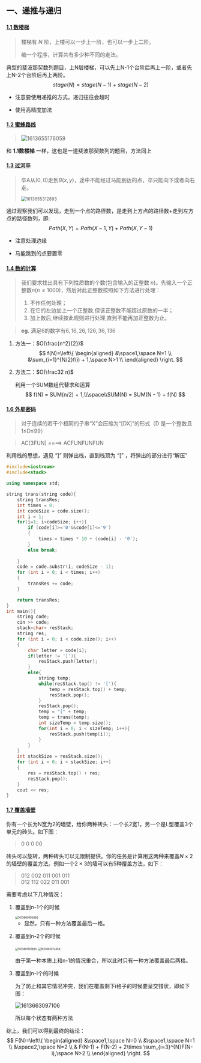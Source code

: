 ## 一、递推与递归

#### [1.1 数楼梯](https://www.luogu.com.cn/problem/P1255)

> 楼梯有 $N$ 阶，上楼可以一步上一阶，也可以一步上二阶。
>
> 编一个程序，计算共有多少种不同的走法。

典型的斐波那契数列题目，上N层楼梯，可以先上N-1个台阶后再上一阶，或者先上N-2个台阶后再上两阶。
$$
stage(N) = stage(N-1) + stage(N-2)
$$

- 注意要使用递推的方式，递归往往会超时

- 使用高精度加法

  

#### [1.2 蜜蜂路线](https://www.luogu.com.cn/problem/P2437)

> ![[1613655176059](https://www.luogu.com.cn/problem/P1028)](C:\Users\12\AppData\Roaming\Typora\typora-user-images\1613655176059.png)

和     **1.1数楼梯**    一样，这也是一道斐波那契数列的题目，方法同上



#### [1.3 过河卒](https://www.luogu.com.cn/problem/P1002)

> 卒A从$(0,0)$走到$B(x,y)$，途中不能经过马能到达的点，卒只能向下或者向右走。
>
> <img src="C:\Users\12\AppData\Roaming\Typora\typora-user-images\1613655312893.png" alt="1613655312893" style="zoom:80%;" />

通过观察我们可以发现，走到一个点的路径数，是走到上方点的路径数+走到左方点的路径数列，即:
$$
Path(X,Y) = Path(X-1,Y) + Path(X, Y-1)
$$

- 注意处理边缘

- 马能跳到的点要置零

  

#### [1.4 数的计算](https://www.luogu.com.cn/problem/P1028)

> 我们要求找出具有下列性质数的个数(包含输入的正整数 $n$)。先输入一个正整数$n(n \le 1000)$，然后对此正整数按照如下方法进行处理：
>
> 1. 不作任何处理；
> 2. 在它的左边加上一个正整数,但该正整数不能超过原数的一半；
> 3. 加上数后,继续按此规则进行处理,直到不能再加正整数为止。

> **eg.**  满足$6$的数字有$6,16,26,126,36,136$

1. 方法一：$O(\frac{n^2}{2})$
   $$
   f(N)=\left\{
   \begin{aligned}
   &\space1,\space N=1 \\
   &\sum_{i=1}^{N/2}f(i) + 1,\space N>1 \\
   \end{aligned}
   \right.
   $$

2. 方法二：$O(\frac32 n)$

   利用一个SUM数组代替求和运算
   $$
   f(N) = SUM(n/2) + 1,\\\space\\SUM(N) = SUM(N - 1) + f(N)
   $$



#### [1.6 外星密码](https://www.luogu.com.cn/problem/P1928)

> 对于连续的若干个相同的子串“X”会压缩为“[DX]”的形式（D 是一个整数且 1≤D≤99）

> AC[3FUN]   ====>   ACFUNFUNFUN

利用栈的思想，遇见 “]” 则弹出栈，直到栈顶为  “[” ，将弹出的部分进行“解压”

```C++
#include<iostream>
#include<stack>

using namespace std;

string trans(string code){
    string transRes;
    int times = 0;
    int codeSize = code.size();
    int i = 1;
    for(i=1; i<codeSize; i++){
        if (code[i]>='0'&&code[i]<='9')
        {
            times = times * 10 + (code[i] - '0');
        }
        else break;
        
    }
    code = code.substr(i, codeSize - 1);
    for (int i = 0; i < times; i++)
    {
        transRes += code;
    }

    return transRes;
}
int main(){
    string code;
    cin >> code;
    stack<char> resStack;
    string res;
    for (int i = 0; i < code.size(); i++)
    {
        char letter = code[i];
        if(letter != ']'){
            resStack.push(letter);
        }
        else{
            string temp;
            while(resStack.top() != '['){
                temp = resStack.top() + temp;
                resStack.pop();
            }
            resStack.pop();
            temp = "[" + temp;
            temp = trans(temp);
            int sizeTemp = temp.size();
            for(int i = 0; i < sizeTemp; i++){
                resStack.push(temp[i]);
            }
        }
    }
    int stackSize = resStack.size();
    for (int i = 0; i < stackSize; i++)
    {
        res = resStack.top() + res;
        resStack.pop();
    }
    cout << res;
}
```



#### [1.7 覆盖墙壁](https://www.luogu.com.cn/problem/P1990)

 你有一个长为N宽为2的墙壁，给你两种砖头：一个长2宽1，另一个是L型覆盖3个单元的砖头。如下图： 

> 0     0
> 0     00

砖头可以旋转，两种砖头可以无限制提供。你的任务是计算用这两种来覆盖$N \times 2$的墙壁的覆盖方法。例如一个$2\times 3$的墙可以有5种覆盖方法，如下：

> 012 002 011 001 011  
> 012 112 022 011 001

需要考虑以下几种情况：

1. 覆盖到n-1个的时候

   <img src="C:\Users\12\AppData\Roaming\Typora\typora-user-images\1613660905856.png" alt="1613660905856" style="zoom:50%;" />

   - 显然，只有一种方法覆盖最后一格。

2. 覆盖到n-2个的时候

   <img src="C:\Users\12\AppData\Roaming\Typora\typora-user-images\1613661101883.png" alt="1613661101883" style="zoom:50%;" />

   <img src="C:\Users\12\AppData\Roaming\Typora\typora-user-images\1613661073454.png" alt="1613661073454" style="zoom:50%;" />

   由于第一种本质上和n-1的情况重合，所以此时只有一种方法覆盖最后两格。

3. 覆盖到n-i个的时候

   为了防止和其它情况冲突，我们在覆盖剩下i格子的时候要呈交错状，即如下图：

   ![1613663097106](C:\Users\12\AppData\Roaming\Typora\typora-user-images\1613663097106.png)

   所以每个状态有两种方法

综上，我们可以得到最终的结论：
$$
F(N)=\left\{
\begin{aligned}
&\space1,\space N=0 \\
&\space1,\space N=1 \\
&\space2,\space N=2 \\
& F(N-1) + F(N-2) + 2\times \sum_{i=3}^{N}F(N-i),\space N>2 \\
\end{aligned}
\right.
$$






